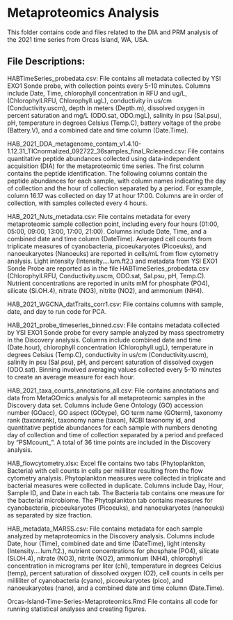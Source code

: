 # Metaproteomics Analysis 

This folder contains code and files related to the DIA and PRM analysis of the 2021 time series from Orcas Island, WA, USA. 

## File Descriptions: 

HABTimeSeries_probedata.csv: File contains all metadata collected by YSI EXO1 Sonde probe, with collection points every 5-10 minutes. Columns include Date, Time, chlorophyll concentration in RFU and ug/L, (Chlorophyll.RFU, Chlorophyll.ugL), conductivity in us/cm (Conductivity.uscm), depth in meters (Depth.m), dissolved oxygen in percent saturation and mg/L (ODO.sat, ODO.mgL), salinity in psu (Sal.psu), pH, temperature in degrees Celsius (Temp.C), battery voltage of the probe (Battery.V), and a combined date and time column (Date.Time). 

HAB_2021_DDA_metagenome_contam_v1.4.10-1.12.31_TICnormalized_092722_36samples_final_Rcleaned.csv: File contains quantitative peptide abundances collected using data-independent acquisition (DIA) for the metaproteomic time series. The first column contains the peptide identification. The following columns contain the peptide abundances for each sample, with column names indicating the day of collection and the hour of collection separated by a period. For example, column 16.17 was collected on day 17 at hour 17:00. Columns are in order of collection, with samples collected every 4 hours. 

HAB_2021_Nuts_metadata.csv: File contains metadata for every metaproteomic sample collection point, including every four hours (01:00, 05:00, 09:00, 13:00, 17:00, 21:00). Columns include Date, Time, and a combined date and time column (DateTime). Averaged cell counts from triplicate measures of cyanobacteria, picoeukaryotes (Picoeuks), and nanoeukaryotes (Nanoeuks) are reported in cells/mL from flow cytometry analysis. Light intensity (Intensity....lum.ft2.) and metadata from YSI EXO1 Sonde Probe are reported as in the file HABTimeSeries_probedata.csv (Chlorophyll.RFU, Conductivity.uscm, ODO.sat, Sal.psu, pH, Temp.C). Nutrient concentrations are reported in units mM for phosphate (PO4), silicate (Si.OH.4), nitrate (NO3), nitrite (NO2), and ammonium (NH4). 

HAB_2021_WGCNA_datTraits_corr1.csv: File contains columns with sample, date, and day to run code for PCA. 

HAB_2021_probe_timeseries_binned.csv: File contains metadata collected by YSI EXO1 Sonde probe for every sample analyzed by mass spectrometry in the Discovery analysis. Columns include combined date and time (Date.hour), chlorophyll concentration (Chlorophyll.ugL), temperature in degrees Celsius (Temp.C), conductivity in us/cm (Conductivity.uscm), salinity in psu (Sal.psu), pH, and percent saturation of dissolved oxygen (ODO.sat). Binning involved averaging values collected every 5-10 minutes to create an average measure for each hour. 

HAB_2021_taxa_counts_annotations_all.csv: File contains annotations and data from MetaGOmics analysis for all metaproteomic samples in the Discovery data set. Columns include Gene Ontology (GO) accession number (GOacc), GO aspect (GOtype), GO term name (GOterm), taxonomy rank (taxonrank), taxonomy name (taxon), NCBI taxonomy id, and quantitative peptide abundances for each sample with numbers denoting day of collection and time of collection separated by a period and prefaced by “PSMcount_”. A total of 36 time points are included in the Discovery analysis. 

HAB_flowcytometry.xlsx: Excel file contains two tabs (Phytoplankton, Bacteria) with cell counts in cells per milliliter resulting from the flow cytometry analysis. Phytoplankton measures were collected in triplicate and bacterial measures were collected in duplicate. Columns include Day, Hour, Sample ID, and Date in each tab. The Bacteria tab contains one measure for the bacterial microbiome. The Phytoplankton tab contains measures for cyanobacteria, picoeukaryotes (Picoeuks), and nanoeukaryotes (nanoeuks) as separated by size fraction. 

HAB_metadata_MARSS.csv: File contains metadata for each sample analyzed by metaproteomics in the Discovery analysis. Columns include Date, hour (Time), combined date and time (DateTime), light intensity (Intensity....lum.ft2.), nutrient concentrations for phosphate (PO4), silicate (Si.OH.4), nitrate (NO3), nitrite (NO2), ammonium (NH4), chlorophyll concentration in micrograms per liter (chl), temperature in degrees Celcius (temp), percent saturation of dissolved oxygen (O2), cell counts in cells per milliliter of cyanobacteria (cyano), picoeukaryotes (pico), and nanoeukaryotes (nano), and a combined date and time column (Date.Time). 


Orcas-Island-Time-Series-Metaproteomics.Rmd
File contains all code for running statistical analyses and creating figures.
